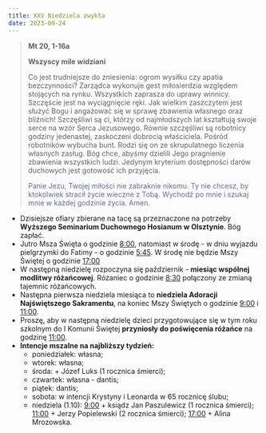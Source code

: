 ```yaml
---
title: XXV Niedziela zwykła
date: 2023-09-24
---
```


> **Mt 20, 1-16a**
>
> **Wszyscy mile widziani**
>
> Co jest trudniejsze do zniesienia: ogrom wysiłku czy apatia bezczynności? Zarządca wykonuje gest miłosierdzia względem stojących na rynku. Wszystkich zaprasza do uprawy winnicy. Szczęście jest na wyciągnięcie ręki. Jak wielkim zaszczytem jest służyć Bogu i angażować się w sprawę zbawienia własnego oraz bliźnich! Szczęśliwi są ci, którzy od najmłodszych lat kształtują swoje serce na wzór Serca Jezusowego. Równie szczęśliwi są robotnicy godziny jedenastej, zaskoczeni dobrocią właściciela. Pośród robotników wybucha bunt. Rodzi się on ze skrupulatnego liczenia własnych zasług. Bóg chce, abyśmy dzielili Jego pragnienie zbawienia wszystkich ludzi. Jedynym kryterium dostępności darów duchowych jest gotowość ich przyjęcia.
>
> <span style="color: #666699;">Panie Jezu, Twojej miłości nie zabraknie nikomu. Ty nie chcesz, by ktokolwiek stracił życie wieczne z Tobą. Wychodź po mnie i szukaj mnie w każdej godzinie życia. Amen.
> &nbsp;

- Dzisiejsze ofiary zbierane na tacę są przeznaczone na potrzeby **Wyższego Seminarium Duchownego Hosianum w Olsztynie**. Bóg zapłać.
- Jutro Msza Święta o godzinie <u>8:00</u>, natomiast w środę - w dniu wyjazdu pielgrzymki do Fatimy - o godzinie <u>5:45</u>. W środę nie będzie Mszy Świętej o godzinie <u>17:00</u>
- W następną niedzielę rozpoczyna się październik - **miesiąc wspólnej modlitwy różańcowej**. Różaniec o godzinie <u>8:30</u> połączony ze zmianą tajemnic różańcowych.
- Następna pierwsza niedziela miesiąca to **niedziela Adoracji Najświętszego Sakramentu**, na koniec Mszy Świętych o godzinie <u>9:00</u> i <u>11:00</u>.
- Proszę, aby w następną niedzielę dzieci przygotowujące się w tym roku szkolnym do I Komunii Świętej **przyniosły do poświęcenia różańce** na godzinę <u>11:00</u>.
- **Intencje mszalne na najbliższy tydzień:**
  - poniedziałek: własna;
  - wtorek: własna;
  - środa: + Józef Luks (1 rocznica śmierci);
  - czwartek: własna - dantis;
  - piątek: dantis;
  - sobota: w intencji Krystyny i Leonarda w 65 rocznicę ślubu;
  - niedziela (1.10): <u>9:00</u> + ksiądz Jan Paszulewicz (1 rocznica śmierci); <u>11:00</u> + Jerzy Popielewski (2 rocznica śmierci); <u>17:00</u> + Alina Mrozowska.
